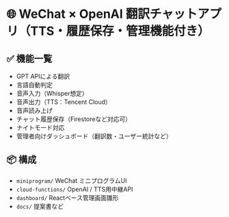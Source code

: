
# 🌐 WeChat × OpenAI 翻訳チャットアプリ（TTS・履歴保存・管理機能付き）

## ✅ 機能一覧
- GPT APIによる翻訳
- 言語自動判定
- 音声入力（Whisper想定）
- 音声出力（TTS：Tencent Cloud）
- 音声読み上げ
- チャット履歴保存（Firestoreなど対応可）
- ナイトモード対応
- 管理者向けダッシュボード（翻訳数・ユーザー統計など）

## 📦 構成
- `miniprogram/` WeChat ミニプログラムUI
- `cloud-functions/` OpenAI / TTS用中継API
- `dashboard/` Reactベース管理画面雛形
- `docs/` 提案書など

